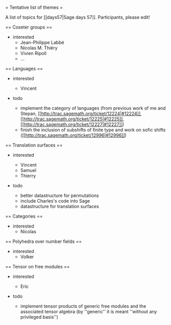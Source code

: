 = Tentative list of themes =

A list of topics for [[days57|Sage days 57]]. Participants, please edit!

== Coxeter groups ==

 * interested
   * Jean-Philippe Labbé
   * Nicolas M. Thiéry
   * Vivien Ripoll
   * ...

== Languages ==

 * interested
   * Vincent

 * todo
   * implement the category of languages (from previous work of me and Stepan, [[http://trac.sagemath.org/ticket/12224|#12224]], [[http://trac.sagemath.org/ticket/12225|#12225]], [[http://trac.sagemath.org/ticket/12227|#12227]])
   * finish the inclusion of subshifts of finite type and work on sofic shifts ([[http://trac.sagemath.org/ticket/12996|#12996]])

== Translation surfaces ==

 * interested
   * Vincent
   * Samuel
   * Thierry

 * todo
   * better datastructure for permutations
   * include Charles's code into Sage
   * datastructure for translation surfaces

== Categories ==

 * interested
   * Nicolas

== Polyhedra over number fields ==

  * interested
    * Volker

== Tensor on free modules ==

  * interested
    * Eric

  * todo
    * implement tensor products of generic free modules and the associated tensor algebra (by ''generic'' it is meant ''without any privileged basis'')
